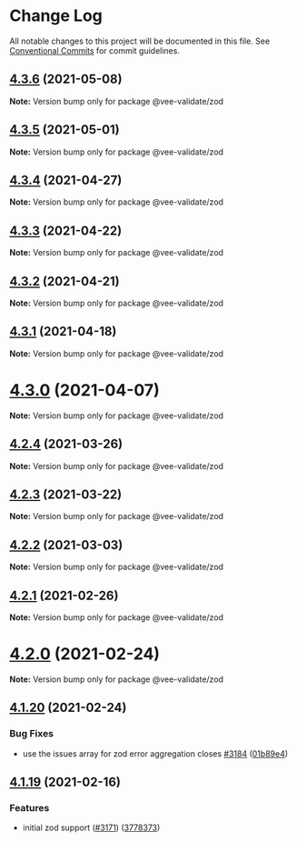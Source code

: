 # Change Log

All notable changes to this project will be documented in this file.
See [Conventional Commits](https://conventionalcommits.org) for commit guidelines.

## [4.3.6](https://github.com/logaretm/vee-validate/compare/v4.3.5...v4.3.6) (2021-05-08)

**Note:** Version bump only for package @vee-validate/zod





## [4.3.5](https://github.com/logaretm/vee-validate/compare/v4.3.4...v4.3.5) (2021-05-01)

**Note:** Version bump only for package @vee-validate/zod





## [4.3.4](https://github.com/logaretm/vee-validate/compare/v4.3.3...v4.3.4) (2021-04-27)

**Note:** Version bump only for package @vee-validate/zod





## [4.3.3](https://github.com/logaretm/vee-validate/compare/v4.3.2...v4.3.3) (2021-04-22)

**Note:** Version bump only for package @vee-validate/zod





## [4.3.2](https://github.com/logaretm/vee-validate/compare/v4.3.1...v4.3.2) (2021-04-21)

**Note:** Version bump only for package @vee-validate/zod





## [4.3.1](https://github.com/logaretm/vee-validate/compare/v4.3.0...v4.3.1) (2021-04-18)

**Note:** Version bump only for package @vee-validate/zod





# [4.3.0](https://github.com/logaretm/vee-validate/compare/v4.2.4...v4.3.0) (2021-04-07)

**Note:** Version bump only for package @vee-validate/zod





## [4.2.4](https://github.com/logaretm/vee-validate/compare/v4.2.3...v4.2.4) (2021-03-26)

**Note:** Version bump only for package @vee-validate/zod





## [4.2.3](https://github.com/logaretm/vee-validate/compare/v4.2.2...v4.2.3) (2021-03-22)

**Note:** Version bump only for package @vee-validate/zod





## [4.2.2](https://github.com/logaretm/vee-validate/compare/v4.2.1...v4.2.2) (2021-03-03)

**Note:** Version bump only for package @vee-validate/zod





## [4.2.1](https://github.com/logaretm/vee-validate/compare/v4.2.0...v4.2.1) (2021-02-26)

**Note:** Version bump only for package @vee-validate/zod





# [4.2.0](https://github.com/logaretm/vee-validate/compare/v4.1.20...v4.2.0) (2021-02-24)

**Note:** Version bump only for package @vee-validate/zod





## [4.1.20](https://github.com/logaretm/vee-validate/compare/v4.1.19...v4.1.20) (2021-02-24)


### Bug Fixes

* use the issues array for zod error aggregation closes [#3184](https://github.com/logaretm/vee-validate/issues/3184) ([01b89e4](https://github.com/logaretm/vee-validate/commit/01b89e4940e997ef65dc950be3a13e0ffc18e881))





## [4.1.19](https://github.com/logaretm/vee-validate/compare/v4.1.18...v4.1.19) (2021-02-16)


### Features

* initial zod support ([#3171](https://github.com/logaretm/vee-validate/issues/3171)) ([3778373](https://github.com/logaretm/vee-validate/commit/37783732a01d9a635ff6603849d609b99d222cb8))
